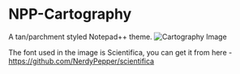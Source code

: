 # NPP-Cartography
A tan/parchment styled Notepad++ theme.
![Cartography Image](https://i.imgur.com/ENz1DSD.png)

The font used in the image is Scientifica, you can get it from here - https://github.com/NerdyPepper/scientifica
